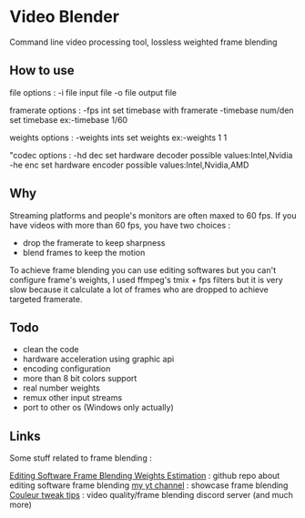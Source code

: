 # Video Blender

Command line video processing tool, lossless weighted frame blending 

## How to use

file options :
	-i file 	 input file
	-o file 	 output file

framerate options :
	-fps int 	 set timebase with framerate
	-timebase num/den 	 set timebase ex:-timebase 1/60

weights options :
	-weights ints 	 set weights ex:-weights 1 1

"codec options :
	-hd dec 	 set hardware decoder possible values:Intel,Nvidia
	-he enc 	 set hardware encoder possible values:Intel,Nvidia,AMD

## Why

Streaming platforms and people's monitors are often maxed to 60 fps. If you have videos with more than 60 fps, you have two choices :
 * drop the framerate to keep sharpness
 * blend frames to keep the motion

To achieve frame blending you can use editing softwares but you can't configure frame's weights, I used ffmpeg's tmix + fps filters but it is very slow because it calculate a lot of frames who are dropped to achieve targeted framerate.

## Todo

 * clean the code
 * hardware acceleration using graphic api
 * encoding configuration
 * more than 8 bit colors support
 * real number weights
 * remux other input streams
 * port to other os (Windows only actually)

## Links

Some stuff related to frame blending : 

[Editing Software Frame Blending Weights Estimation](https://github.com/unknownopponent/Editing-Software-Frame-Blending-Weights-Estimation) : github repo about editing software frame blending
[my yt channel](https://www.youtube.com/channel/UCGeOcmuVh36YwHy_fvXrfng/videos) : showcase frame blending
[Couleur tweak tips](https://discord.gg/ctt) : video quality/frame blending discord server (and much more)
